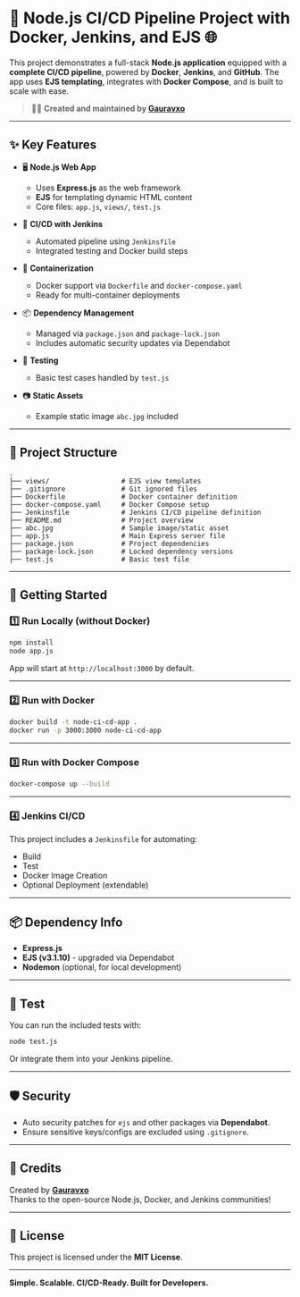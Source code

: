 # 🚀 Node.js CI/CD Pipeline Project with Docker, Jenkins, and EJS 🌐

This project demonstrates a full-stack **Node.js application** equipped with a **complete CI/CD pipeline**, powered by **Docker**, **Jenkins**, and **GitHub**. The app uses **EJS templating**, integrates with **Docker Compose**, and is built to scale with ease.

> 👨‍💻 **Created and maintained by [Gauravxo](https://github.com/Gauravxo)**

---

## ✨ Key Features

- 🖥️ **Node.js Web App**
  - Uses **Express.js** as the web framework
  - **EJS** for templating dynamic HTML content
  - Core files: `app.js`, `views/`, `test.js`

- 🔁 **CI/CD with Jenkins**
  - Automated pipeline using `Jenkinsfile`
  - Integrated testing and Docker build steps

- 🐳 **Containerization**
  - Docker support via `Dockerfile` and `docker-compose.yaml`
  - Ready for multi-container deployments

- 📦 **Dependency Management**
  - Managed via `package.json` and `package-lock.json`
  - Includes automatic security updates via Dependabot

- 🧪 **Testing**
  - Basic test cases handled by `test.js`

- 📷 **Static Assets**
  - Example static image `abc.jpg` included

---

## 📁 Project Structure

```
.
├── views/                  # EJS view templates
├── .gitignore              # Git ignored files
├── Dockerfile              # Docker container definition
├── docker-compose.yaml     # Docker Compose setup
├── Jenkinsfile             # Jenkins CI/CD pipeline definition
├── README.md               # Project overview
├── abc.jpg                 # Sample image/static asset
├── app.js                  # Main Express server file
├── package.json            # Project dependencies
├── package-lock.json       # Locked dependency versions
├── test.js                 # Basic test file
```

---

## 🚀 Getting Started

### 1️⃣ Run Locally (without Docker)
```bash
npm install
node app.js
```
App will start at `http://localhost:3000` by default.

---

### 2️⃣ Run with Docker
```bash
docker build -t node-ci-cd-app .
docker run -p 3000:3000 node-ci-cd-app
```

---

### 3️⃣ Run with Docker Compose
```bash
docker-compose up --build
```

---

### 4️⃣ Jenkins CI/CD
This project includes a `Jenkinsfile` for automating:
- Build
- Test
- Docker Image Creation
- Optional Deployment (extendable)

---

## 📦 Dependency Info

- **Express.js**
- **EJS (v3.1.10)** - upgraded via Dependabot
- **Nodemon** (optional, for local development)

---

## 🧪 Test

You can run the included tests with:

```bash
node test.js
```

Or integrate them into your Jenkins pipeline.

---

## 🛡️ Security

- Auto security patches for `ejs` and other packages via **Dependabot**.
- Ensure sensitive keys/configs are excluded using `.gitignore`.

---

## 🙌 Credits

Created by [**Gauravxo**](https://github.com/Gauravxo)  
Thanks to the open-source Node.js, Docker, and Jenkins communities!

---

## 📜 License

This project is licensed under the **MIT License**.

---

**Simple. Scalable. CI/CD-Ready. Built for Developers.**
